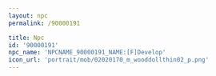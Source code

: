 ```yaml
---
layout: npc
permalink: /90000191

title: Npc
id: '90000191'
npc_name: 'NPCNAME_90000191_NAME:[F]Develop'
icon_url: 'portrait/mob/02020170_m_wooddollthin02_p.png'
---
```

